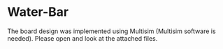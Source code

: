 # Water-Bar
The board design was implemented using Multisim (Multisim software is needed).
Please open and look at the attached files.
